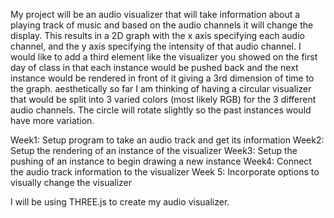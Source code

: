 My project will be an audio visualizer that will take information about a playing track of music and based on the audio channels it will change the display.  This results in a 2D graph with the x axis specifying each audio channel, and the y axis specifying the intensity of that audio channel.  I would like to add a third element like the visualizer you showed on the first day of class in that each instance would be pushed back and the next instance would be rendered in front of it giving a 3rd dimension of time to the graph.  aesthetically so far I am thinking of having a circular visualizer that would be split into 3 varied colors (most likely RGB) for the 3 different audio channels.  The circle will rotate slightly so the past instances would have more variation.

Week1: Setup program to take an audio track and get its information
Week2: Setup the rendering of an instance of the visualizer
Week3: Setup the pushing of an instance to begin drawing a new instance
Week4: Connect  the audio track information to the visualizer
Week 5: Incorporate options to visually change the visualizer


I will be using THREE.js to create my audio visualizer.
